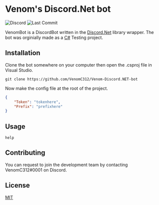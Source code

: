 # Venom's Discord.Net bot

![Discord](https://img.shields.io/discord/721487141690933288?logo=Discord&style=for-the-badge)
![Last Commit](https://img.shields.io/github/last-commit/VenomC312/Venom-Discord.NET-bot/master?style=for-the-badge)

VenomBot is a DiscordBot written in the [Discord.Net](https://github.com/discord-net/Discord.Net) library wrapper.  The bot was orginially made as a [C#](https://docs.microsoft.com/en-us/dotnet/csharp/) Testing project.

## Installation

Clone the bot somewhere on your computer then open the .csproj file in Visual Studio.

```Git Bash
git clone https://github.com/VenomC312/Venom-Discord.NET-bot
```

Now make the config file at the root of the project.
```Json
{
    "Token": "tokenhere",
    "Prefix": "prefixhere"
}
```

## Usage

```discord
help
```

## Contributing
You can request to join the development team by contacting VenomC312#0001 on Discord.

## License
[MIT](https://choosealicense.com/licenses/mit/)
